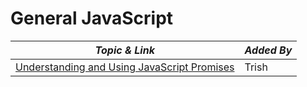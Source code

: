 # General JavaScript

| **_Topic & Link_** | **_Added By_** |
| -------- | -------- |
|[Understanding and Using JavaScript Promises](https://www.youtube.com/watch?v=4EuwgnnXRPI)|Trish
